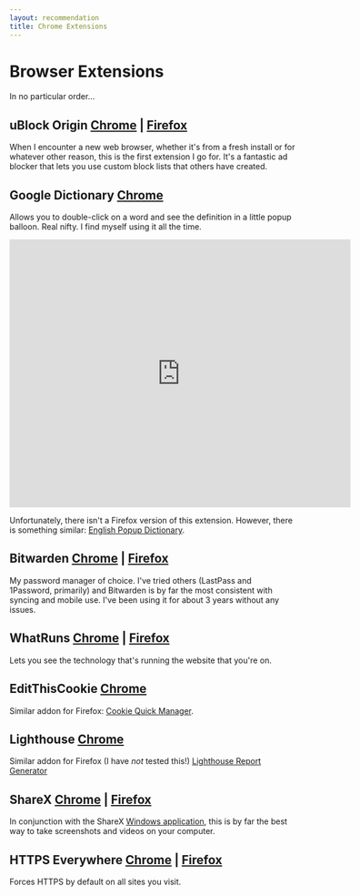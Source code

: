 ```yaml
---
layout: recommendation
title: Chrome Extensions
---
```


# Browser Extensions

In no particular order...

## uBlock Origin [Chrome](https://chrome.google.com/webstore/detail/ublock-origin/cjpalhdlnbpafiamejdnhcphjbkeiagm) | [Firefox](https://addons.mozilla.org/en-US/firefox/addon/ublock-origin/)

When I encounter a new web browser, whether it's from a fresh install or for whatever other reason, this is the first extension I go for. It's a fantastic ad blocker that lets you use custom block lists that others have created. 

## Google Dictionary [Chrome](https://chrome.google.com/webstore/detail/google-dictionary-by-goog/mgijmajocgfcbeboacabfgobmjgjcoja)

Allows you to double-click on a word and see the definition in a little popup balloon. Real nifty. I find myself using it all the time.

<iframe src='https://gfycat.com/ifr/UnawareTalkativeFruitfly' frameborder='0' scrolling='no' allowfullscreen width='600' height='471'></iframe>

Unfortunately, there isn't a Firefox version of this extension. However, there is something similar: [English Popup Dictionary](https://addons.mozilla.org/en-US/firefox/addon/english-popup-dictionary/).

## Bitwarden [Chrome](https://chrome.google.com/webstore/detail/bitwarden-free-password-m/nngceckbapebfimnlniiiahkandclblb) | [Firefox](https://addons.mozilla.org/en-US/firefox/addon/bitwarden-password-manager/)

My password manager of choice. I've tried others (LastPass and 1Password, primarily) and Bitwarden is by far the most consistent with syncing and mobile use. I've been using it for about 3 years without any issues.

## WhatRuns [Chrome](https://chrome.google.com/webstore/detail/whatruns/cmkdbmfndkfgebldhnkbfhlneefdaaip) | [Firefox](https://addons.mozilla.org/en-US/firefox/addon/whatruns/)

Lets you see the technology that's running the website that you're on.

## EditThisCookie [Chrome](https://chrome.google.com/webstore/detail/editthiscookie/fngmhnnpilhplaeedifhccceomclgfbg)

Similar addon for Firefox: [Cookie Quick Manager](https://addons.mozilla.org/en-US/firefox/addon/cookie-quick-manager/).

## Lighthouse [Chrome](https://chrome.google.com/webstore/detail/lighthouse/blipmdconlkpinefehnmjammfjpmpbjk)

Similar addon for Firefox (I have *not* tested this!) [Lighthouse Report Generator](https://addons.mozilla.org/en-US/firefox/addon/lighthouse-report-generator/)

## ShareX [Chrome](https://chrome.google.com/webstore/detail/sharex/nlkoigbdolhchiicbonbihbphgamnaoc) | [Firefox](https://addons.mozilla.org/en-US/firefox/addon/sharex/)

In conjunction with the ShareX [Windows application](https://getsharex.com/), this is by far the best way to take screenshots and videos on your computer.

## HTTPS Everywhere [Chrome](https://chrome.google.com/webstore/detail/https-everywhere/gcbommkclmclpchllfjekcdonpmejbdp) | [Firefox](https://addons.mozilla.org/en-US/firefox/addon/https-everywhere/)

Forces HTTPS by default on all sites you visit.